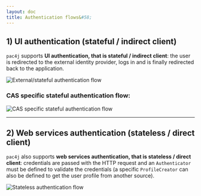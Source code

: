 ```yaml
---
layout: doc
title: Authentication flows&#58;
---
```


## 1) UI authentication (stateful / indirect client)

`pac4j` supports **UI authentication, that is stateful / indirect client**: the user is redirected to the external identity provider, logs in and is finally redirected back to the application.

![External/stateful authentication flow](http://www.pac4j.org/img/pac4j-stateful.png)

### CAS specific stateful authentication flow:

![CAS specific stateful authentication flow](http://www.pac4j.org/img/sequence_diagram.jpg)

---

## 2) Web services authentication (stateless / direct client)

`pac4j` also supports **web services authentication, that is stateless / direct client**: credentials are passed with the HTTP request and an `Authenticator` must be defined to validate the credentials (a specific `ProfileCreator` can also be defined to get the user profile from another source).

![Stateless authentication flow](http://www.pac4j.org/img/pac4j-stateless.png)

